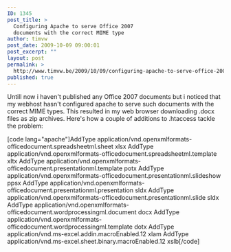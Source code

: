 ```yaml
---
ID: 1345
post_title: >
  Configuring Apache to serve Office 2007
  documents with the correct MIME type
author: timvw
post_date: 2009-10-09 09:00:01
post_excerpt: ""
layout: post
permalink: >
  http://www.timvw.be/2009/10/09/configuring-apache-to-serve-office-2007-documents-with-the-correct-mime-type/
published: true
---
```

<p>Untill now i haven't published any Office 2007 documents but i noticed that my webhost hasn't configured apache to serve such documents with the correct MIME types. This resulted in my web browser downloading .docx files as zip archives. Here's how a couple of additions to .htaccess tackle the problem:</p>

[code lang="apache"]AddType application/vnd.openxmlformats-officedocument.spreadsheetml.sheet xlsx
AddType application/vnd.openxmlformats-officedocument.spreadsheetml.template xltx
AddType application/vnd.openxmlformats-officedocument.presentationml.template potx
AddType application/vnd.openxmlformats-officedocument.presentationml.slideshow ppsx
AddType application/vnd.openxmlformats-officedocument.presentationml.presentation sldx
AddType application/vnd.openxmlformats-officedocument.presentationml.slide sldx
AddType application/vnd.openxmlformats-officedocument.wordprocessingml.document docx
AddType application/vnd.openxmlformats-officedocument.wordprocessingml.template dotx
AddType application/vnd.ms-excel.addin.macroEnabled.12 xlam
AddType application/vnd.ms-excel.sheet.binary.macroEnabled.12 xslb[/code]